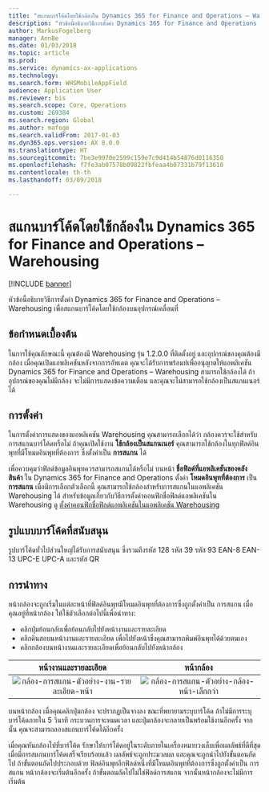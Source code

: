 ```yaml
---
title: "สแกนบาร์โค้ดโดยใช้กล้องใน Dynamics 365 for Finance and Operations – Warehousing"
description: "หัวข้อนี้อธิบายวิธีการตั้งค่า Dynamics 365 for Finance and Operations – Warehousing เพื่อสแกนบาร์โค้ดโดยใช้กล้องบนอุปกรณ์เคลื่อนที่"
author: MarkusFogelberg
manager: AnnBe
ms.date: 01/03/2018
ms.topic: article
ms.prod: 
ms.service: dynamics-ax-applications
ms.technology: 
ms.search.form: WHSMobileAppField
audience: Application User
ms.reviewer: bis
ms.search.scope: Core, Operations
ms.custom: 269384
ms.search.region: Global
ms.author: mafoge
ms.search.validFrom: 2017-01-03
ms.dyn365.ops.version: AX 8.0.0
ms.translationtype: HT
ms.sourcegitcommit: 7be3e9970e2599c159e7c9d414b54876d0116350
ms.openlocfilehash: f7fe3ab07578b09822fbfeaa4b07331b79f13610
ms.contentlocale: th-th
ms.lasthandoff: 03/09/2018

---
```


# <a name="scan-bar-codes-using-a-camera-in-dynamics-365-for-finance-and-operations--warehousing"></a>สแกนบาร์โค้ดโดยใช้กล้องใน Dynamics 365 for Finance and Operations – Warehousing

[!INCLUDE [banner](../includes/banner.md)]

หัวข้อนี้อธิบายวิธีการตั้งค่า Dynamics 365 for Finance and Operations – Warehousing เพื่อสแกนบาร์โค้ดโดยใช้กล้องบนอุปกรณ์เคลื่อนที่ 

## <a name="prerequisites"></a>ข้อกำหนดเบื้องต้น
ในการใช้คุณลักษณะนี้ คุณต้องมี Warehousing รุ่น 1.2.0.0 ที่ติดตั้งอยู่ และอุปกรณ์ของคุณต้องมีกล้อง เมื่อคุณเปิดแอพลิเคชันหลังจากการอัพเดต คุณจะได้รับการพร้อมท์เพื่ออนุญาตให้แอพลิเคชัน Dynamics 365 for Finance and Operations – Warehousing สามารถใช้กล้องได้ ถ้าอุปกรณ์ของคุณไม่มีกล้อง จะไม่มีการแสดงข้อความเตือน และคุณจะไม่สามารถใช้กล้องเป็นสแกนเนอร์ได้ 

## <a name="setup"></a>การตั้งค่า
ในการตั้งค่าการแสดงของแอพลิเคชัน Warehousing คุณสามารถเลือกได้ว่า กล้องควรจะใช้สำหรับการสแกนบาร์โค้ดหรือไม่ ถ้าคุณเปิดใช้งาน **ใช้กล้องเป็นสแกนเนอร์** คุณสามารถใช้กล้องในทุกฟิลด์อินพุทที่มีโหมดอินพุทที่ต้องการ ซึ่งตั้งค่าเป็น **การสแกน** ได้ 

เพื่อควบคุมว่าฟิลด์ข้อมูลอินพุทควรสามารถสแกนได้หรือไม่ บนหน้า **ชื่อฟิลด์ที่แอพลิเคชันของคลังสินค้า** ใน Dynamics 365 for Finance and Operations ตั้งค่า **โหมดอินพุทที่ต้องการ** เป็น **การสแกน** เมื่อมีการเลือกตัวเลือกนี้ คุณสามารถใช้กล้องสำหรับการสแกนในแอพลิเคชัน Warehousing ได้ สำหรับข้อมูลเกี่ยวกับวิธีการตั้งค่าคอนฟิกชื่อฟิลด์แอพลิเคชันใน Warehousing ดู [ตั้งค่าคอนฟิกชื่อฟิลด์แอพลิเคชันในแอพลิเคชัน Warehousing](https://docs.microsoft.com/en-us/dynamics365/unified-operations/supply-chain/warehousing/configure-app-field-names-priorities-warehouse)

## <a name="supported-bar-code-formats"></a>รูปแบบบาร์โค้ดที่สนับสนุน
รูปบาร์โค้ดทั่วไปส่วนใหญ่ได้รับการสนับสนุน ซึ่งรวมถึงรหัส 128 รหัส 39 รหัส 93 EAN-8 EAN-13 UPC-E UPC-A และรหัส QR 

## <a name="navigation"></a>การนำทาง
หน้ากล้องจะถูกเริ่มในแต่ละหน้าที่ฟิลด์อินพุทมีโหมดอินพุทที่ต้องการซึ่งถูกตั้งค่าเป็น การสแกน เมื่อคุณอยู่ที่หน้ากล้อง ให้ใช้ตัวเลือกต่อไปนี้เพื่อนำทาง:
- คลิกปุ่มย้อนกลับเพื่อย้อนกลับไปยังหน้างานและรายละเอียด 
- คลิกดินสอบนหน้างานและรายละเอียด เพื่อไปยังหน้าซึ่งคุณสามารถพิมพ์อินพุทได้ด้วยตนเอง
- คลิกกล้องบนหน้างานและรายละเอียดเพื่อย้อนกลับไปยังหน้ากล้อง 

| หน้างานและรายละเอียด | หน้ากล้อง | 
| :---------------------: | :--------------------: |
| ![กล้อง-การสแกน-ตัวอย่าง-งาน-รายละเอียด-หน้า](./media/camera-scanning-example-task-detail-page50.png)          | ![กล้อง-การสแกน-ตัวอย่าง-กล้อง-หน้า-เล็กกว่า](./media/camera-scanning-example-camera-page50.png)          |

บนหน้ากล้อง เมื่อคุณคลิกปุ่มกล้อง จะปรากฏเป็นจางลง ขณะที่พยายามระบุบาร์โค้ด ถ้าไม่มีการระบุบาร์โค้ดภายใน 5 วินาที กระบวนการจะหมดเวลา และปุ่มกล้องจะกลายเป็นพร้อมใช้งานอีกครั้ง จากนั้น คุณจะสามารถลองสแกนบาร์โค้ดได้อีกครั้ง

เมื่อคุณหันกล้องไปที่บาร์โค้ด รักษาให้บาร์โค้ดอยู่ในระดับภายในเครื่องหมายวงเล็บเพื่อผลลัพธ์ที่ดีที่สุด เมื่อมีการสแกนบาร์โค้ดเสร็จเรียบร้อยแล้ว ผลลัพธ์จะถูกประมวลผล และคุณจะถูกนำไปยังขั้นตอนถัดไป ถ้าขั้นตอนถัดไปประกอบด้วย ฟิลด์อินพุทอีกฟิลด์หนึ่งที่มีโหมดอินพุทที่ต้องการซึ่งถูกตั้งค่าเป็น การสแกน หน้ากล้องจะเริ่มต้นอีกครั้ง ถ้าขั้นตอนถัดไปไม่ใช่ฟิลด์การสแกน จากนั้นหน้ากล้องจะไม่มีการเริ่มต้น


